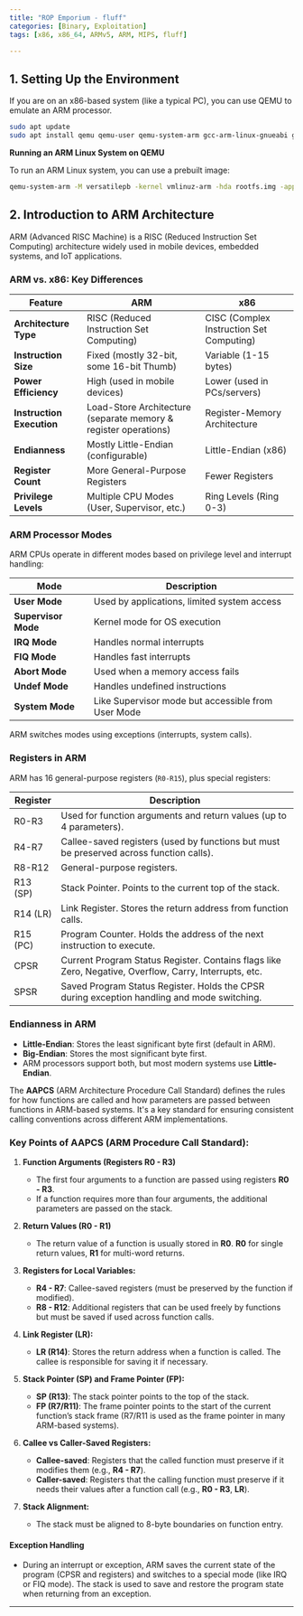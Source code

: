 ```yaml
---
title: "ROP Emporium - fluff"
categories: [Binary, Exploitation]
tags: [x86, x86_64, ARMv5, ARM, MIPS, fluff]

---
```



## 1. Setting Up the Environment


If you are on an x86-based system (like a typical PC), you can use QEMU to emulate an ARM processor.

```bash
sudo apt update
sudo apt install qemu qemu-user qemu-system-arm gcc-arm-linux-gnueabi gdb-multiarch
```

**Running an ARM Linux System on QEMU**

To run an ARM Linux system, you can use a prebuilt image:

```bash
qemu-system-arm -M versatilepb -kernel vmlinuz-arm -hda rootfs.img -append "root=/dev/sda"
```

## **2. Introduction to ARM Architecture**

ARM (Advanced RISC Machine) is a RISC (Reduced Instruction Set Computing) architecture widely used in mobile devices, embedded systems, and IoT applications.

### **ARM vs. x86: Key Differences**

|Feature|ARM|x86|
|---|---|---|
|**Architecture Type**|RISC (Reduced Instruction Set Computing)|CISC (Complex Instruction Set Computing)|
|**Instruction Size**|Fixed (mostly 32-bit, some 16-bit Thumb)|Variable (1-15 bytes)|
|**Power Efficiency**|High (used in mobile devices)|Lower (used in PCs/servers)|
|**Instruction Execution**|Load-Store Architecture (separate memory & register operations)|Register-Memory Architecture|
|**Endianness**|Mostly Little-Endian (configurable)|Little-Endian (x86)|
|**Register Count**|More General-Purpose Registers|Fewer Registers|
|**Privilege Levels**|Multiple CPU Modes (User, Supervisor, etc.)|Ring Levels (Ring 0-3)|


### **ARM Processor Modes**

ARM CPUs operate in different modes based on privilege level and interrupt handling:

|Mode|Description|
|---|---|
|**User Mode**|Used by applications, limited system access|
|**Supervisor Mode**|Kernel mode for OS execution|
|**IRQ Mode**|Handles normal interrupts|
|**FIQ Mode**|Handles fast interrupts|
|**Abort Mode**|Used when a memory access fails|
|**Undef Mode**|Handles undefined instructions|
|**System Mode**|Like Supervisor mode but accessible from User Mode|

ARM switches modes using exceptions (interrupts, system calls).

### **Registers in ARM**

ARM has 16 general-purpose registers (`R0-R15`), plus special registers:

| Register   | Description                                                                                     |
|------------|-------------------------------------------------------------------------------------------------|
| R0-R3     | Used for function arguments and return values (up to 4 parameters).                            |
| R4-R7     | Callee-saved registers (used by functions but must be preserved across function calls).        |
| R8-R12    | General-purpose registers.                                                                       |
| R13 (SP)  | Stack Pointer. Points to the current top of the stack.                                         |
| R14 (LR)  | Link Register. Stores the return address from function calls.                                   |
| R15 (PC)  | Program Counter. Holds the address of the next instruction to execute.                          |
| CPSR      | Current Program Status Register. Contains flags like Zero, Negative, Overflow, Carry, Interrupts, etc. |
| SPSR      | Saved Program Status Register. Holds the CPSR during exception handling and mode switching.    |


### **Endianness in ARM**

- **Little-Endian**: Stores the least significant byte first (default in ARM).
- **Big-Endian**: Stores the most significant byte first.
- ARM processors support both, but most modern systems use **Little-Endian**.
    
The **AAPCS** (ARM Architecture Procedure Call Standard) defines the rules for how functions are called and how parameters are passed between functions in ARM-based systems. It's a key standard for ensuring consistent calling conventions across different ARM implementations.

### Key Points of AAPCS (ARM Procedure Call Standard):

1. **Function Arguments (Registers R0 - R3)**
	- The first four arguments to a function are passed using registers **R0 - R3**.
	- If a function requires more than four arguments, the additional parameters are passed on the stack.
        
2. **Return Values (R0 - R1)**
	- The return value of a function is usually stored in **R0**. **R0** for single return values, **R1** for multi-word returns.
        
3. **Registers for Local Variables:**
    - **R4 - R7**: Callee-saved registers (must be preserved by the function if modified).
    - **R8 - R12**: Additional registers that can be used freely by functions but must be saved if used across function calls.
        
4. **Link Register (LR):**
    - **LR (R14)**: Stores the return address when a function is called. The callee is responsible for saving it if necessary.
        
5. **Stack Pointer (SP) and Frame Pointer (FP):**
    - **SP (R13)**: The stack pointer points to the top of the stack.
    - **FP (R7/R11)**: The frame pointer points to the start of the current function’s stack frame (R7/R11 is used as the frame pointer in many ARM-based systems).
        
6. **Callee vs Caller-Saved Registers:**
    - **Callee-saved**: Registers that the called function must preserve if it modifies them (e.g., **R4 - R7**).
    - **Caller-saved**: Registers that the calling function must preserve if it needs their values after a function call (e.g., **R0 - R3**, **LR**).
        
7. **Stack Alignment:**
    - The stack must be aligned to 8-byte boundaries on function entry.

#### **Exception Handling**

- During an interrupt or exception, ARM saves the current state of the program (CPSR and registers) and switches to a special mode (like IRQ or FIQ mode). The stack is used to save and restore the program state when returning from an exception.

---


